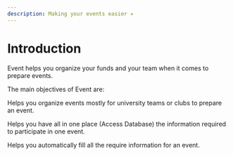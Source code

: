 ```yaml
---
description: Making your events easier ✈️
---
```


# Introduction

Event helps you organize your funds and your team when it comes to prepare events.

The main objectives of Event are:

Helps you organize events mostly for university teams or clubs to prepare an event.

Helps you have all in one place \(Access Database\) the information required to participate in one event.

Helps you automatically fill all the require information for an event.




